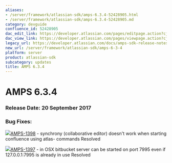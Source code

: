```yaml
---
aliases:
- /server/framework/atlassian-sdk/amps-6.3.4-52428905.html
- /server/framework/atlassian-sdk/amps-6.3.4-52428905.md
category: devguide
confluence_id: 52428905
dac_edit_link: https://developer.atlassian.com/pages/editpage.action?cjm=wozere&pageId=52428905
dac_view_link: https://developer.atlassian.com/pages/viewpage.action?cjm=wozere&pageId=52428905
legacy_url: https://developer.atlassian.com/docs/amps-sdk-release-notes/amps-sdk-6-x-and-up-release-notes/amps-6-3-4
new_url: /server/framework/atlassian-sdk/amps-6-3-4
platform: server
product: atlassian-sdk
subcategory: updates
title: AMPS 6.3.4
---
```

# AMPS 6.3.4

### Release Date: 20 September 2017

### Bug Fixes: 

<a href="https://ecosystem.atlassian.net/browse/AMPS-1398?src=confmacro" class="jira-issue-key"><img src="https://ecosystem.atlassian.net/secure/viewavatar?size=xsmall&amp;avatarId=15303&amp;avatarType=issuetype" class="icon" />AMPS-1398</a> - synchrony (collaborative editor) doesn't work when starting confluence using atlas- commands Resolved

<a href="https://ecosystem.atlassian.net/browse/AMPS-1397?src=confmacro" class="jira-issue-key"><img src="https://ecosystem.atlassian.net/secure/viewavatar?size=xsmall&amp;avatarId=15303&amp;avatarType=issuetype" class="icon" />AMPS-1397</a> - in OSX bitbucket server can be started on port 7995 even if 127.0.0.1:7995 is already in use Resolved






















































































































































































































































































































































































































